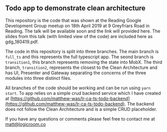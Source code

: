 ## Todo app to demonstrate clean architecture

This repository is the code that was shown at the Reading Google Development Group meetup on 18th April 2019 at 9 Greyfriars Road in Reading. The talk will be available soon and the link will provided here. The slides from this talk (with limited view of the code) are included here as gdg_180419.pdf.

The code in this repository is split into three branches. The main branch is `full_ts` and this represents the full typescript app. The seond branch is `transition1`, this branch represents removing the state into MobX. The third branch, `transition2`, represents the closest to the Clean Architecture and has UI, Presenter and Gateway separating the concerns of the three modules into three distinct files.

All branches of the code should be working and can be run using `yarn start`. To app relies on a simple crud backend service which I have created at [https://github.com/matthew-was/lr-ca-ts-todo-backend](https://github.com/matthew-was/lr-ca-ts-todo-backend). The backend does not follow the Clean Architecture and is a simple CRUD placeholder.

If you have any questions or comments please feel free to contact me at [matt@logicroom.co](mailto:matt@logicroom.co)